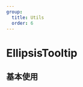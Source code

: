 ```yaml
---
group:
  title: Utils
  order: 6
---
```


# EllipsisTooltip

## 基本使用

<code src="./demos/in-table" />
